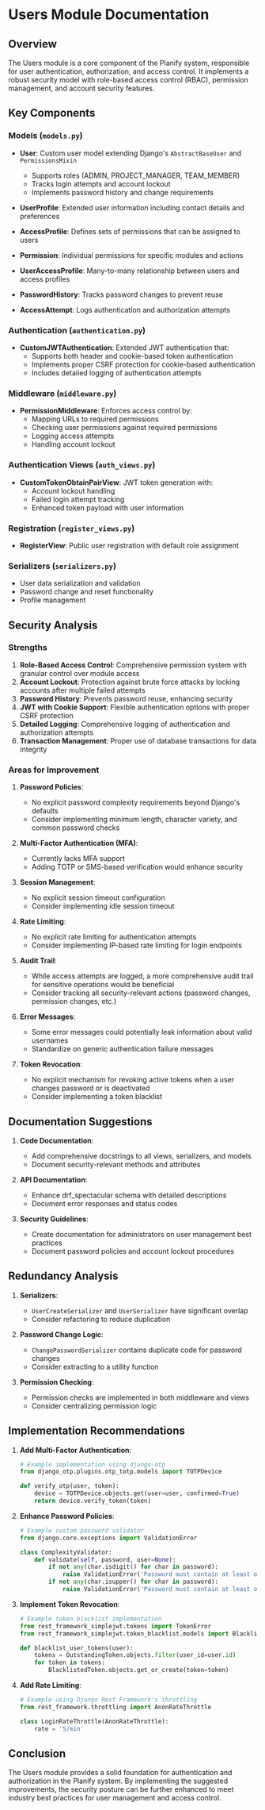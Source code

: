 # Users Module Documentation

## Overview

The Users module is a core component of the Planify system, responsible for user authentication, authorization, and access control. It implements a robust security model with role-based access control (RBAC), permission management, and account security features.

## Key Components

### Models (`models.py`)

- **User**: Custom user model extending Django's `AbstractBaseUser` and `PermissionsMixin`
  - Supports roles (ADMIN, PROJECT_MANAGER, TEAM_MEMBER)
  - Tracks login attempts and account lockout
  - Implements password history and change requirements

- **UserProfile**: Extended user information including contact details and preferences

- **AccessProfile**: Defines sets of permissions that can be assigned to users

- **Permission**: Individual permissions for specific modules and actions

- **UserAccessProfile**: Many-to-many relationship between users and access profiles

- **PasswordHistory**: Tracks password changes to prevent reuse

- **AccessAttempt**: Logs authentication and authorization attempts

### Authentication (`authentication.py`)

- **CustomJWTAuthentication**: Extended JWT authentication that:
  - Supports both header and cookie-based token authentication
  - Implements proper CSRF protection for cookie-based authentication
  - Includes detailed logging of authentication attempts

### Middleware (`middleware.py`)

- **PermissionMiddleware**: Enforces access control by:
  - Mapping URLs to required permissions
  - Checking user permissions against required permissions
  - Logging access attempts
  - Handling account lockout

### Authentication Views (`auth_views.py`)

- **CustomTokenObtainPairView**: JWT token generation with:
  - Account lockout handling
  - Failed login attempt tracking
  - Enhanced token payload with user information

### Registration (`register_views.py`)

- **RegisterView**: Public user registration with default role assignment

### Serializers (`serializers.py`)

- User data serialization and validation
- Password change and reset functionality
- Profile management

## Security Analysis

### Strengths

1. **Role-Based Access Control**: Comprehensive permission system with granular control over module access
2. **Account Lockout**: Protection against brute force attacks by locking accounts after multiple failed attempts
3. **Password History**: Prevents password reuse, enhancing security
4. **JWT with Cookie Support**: Flexible authentication options with proper CSRF protection
5. **Detailed Logging**: Comprehensive logging of authentication and authorization attempts
6. **Transaction Management**: Proper use of database transactions for data integrity

### Areas for Improvement

1. **Password Policies**:
   - No explicit password complexity requirements beyond Django's defaults
   - Consider implementing minimum length, character variety, and common password checks

2. **Multi-Factor Authentication (MFA)**:
   - Currently lacks MFA support
   - Adding TOTP or SMS-based verification would enhance security

3. **Session Management**:
   - No explicit session timeout configuration
   - Consider implementing idle session timeout

4. **Rate Limiting**:
   - No explicit rate limiting for authentication attempts
   - Consider implementing IP-based rate limiting for login endpoints

5. **Audit Trail**:
   - While access attempts are logged, a more comprehensive audit trail for sensitive operations would be beneficial
   - Consider tracking all security-relevant actions (password changes, permission changes, etc.)

6. **Error Messages**:
   - Some error messages could potentially leak information about valid usernames
   - Standardize on generic authentication failure messages

7. **Token Revocation**:
   - No explicit mechanism for revoking active tokens when a user changes password or is deactivated
   - Consider implementing a token blacklist

## Documentation Suggestions

1. **Code Documentation**:
   - Add comprehensive docstrings to all views, serializers, and models
   - Document security-relevant methods and attributes

2. **API Documentation**:
   - Enhance drf_spectacular schema with detailed descriptions
   - Document error responses and status codes

3. **Security Guidelines**:
   - Create documentation for administrators on user management best practices
   - Document password policies and account lockout procedures

## Redundancy Analysis

1. **Serializers**:
   - `UserCreateSerializer` and `UserSerializer` have significant overlap
   - Consider refactoring to reduce duplication

2. **Password Change Logic**:
   - `ChangePasswordSerializer` contains duplicate code for password changes
   - Consider extracting to a utility function

3. **Permission Checking**:
   - Permission checks are implemented in both middleware and views
   - Consider centralizing permission logic

## Implementation Recommendations

1. **Add Multi-Factor Authentication**:
   ```python
   # Example implementation using django-otp
   from django_otp.plugins.otp_totp.models import TOTPDevice
   
   def verify_otp(user, token):
       device = TOTPDevice.objects.get(user=user, confirmed=True)
       return device.verify_token(token)
   ```

2. **Enhance Password Policies**:
   ```python
   # Example custom password validator
   from django.core.exceptions import ValidationError
   
   class ComplexityValidator:
       def validate(self, password, user=None):
           if not any(char.isdigit() for char in password):
               raise ValidationError('Password must contain at least one digit.')
           if not any(char.isupper() for char in password):
               raise ValidationError('Password must contain at least one uppercase letter.')
   ```

3. **Implement Token Revocation**:
   ```python
   # Example token blacklist implementation
   from rest_framework_simplejwt.tokens import TokenError
   from rest_framework_simplejwt.token_blacklist.models import BlacklistedToken, OutstandingToken
   
   def blacklist_user_tokens(user):
       tokens = OutstandingToken.objects.filter(user_id=user.id)
       for token in tokens:
           BlacklistedToken.objects.get_or_create(token=token)
   ```

4. **Add Rate Limiting**:
   ```python
   # Example using Django Rest Framework's throttling
   from rest_framework.throttling import AnonRateThrottle
   
   class LoginRateThrottle(AnonRateThrottle):
       rate = '5/min'
   ```

## Conclusion

The Users module provides a solid foundation for authentication and authorization in the Planify system. By implementing the suggested improvements, the security posture can be further enhanced to meet industry best practices for user management and access control.
